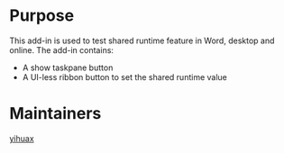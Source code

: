 # Purpose
This add-in is used to test shared runtime feature in Word, desktop and online. The add-in contains:
- A show taskpane button
- A UI-less ribbon button to set the shared runtime value

# Maintainers
[yihuax](https://github.com/yihuax)